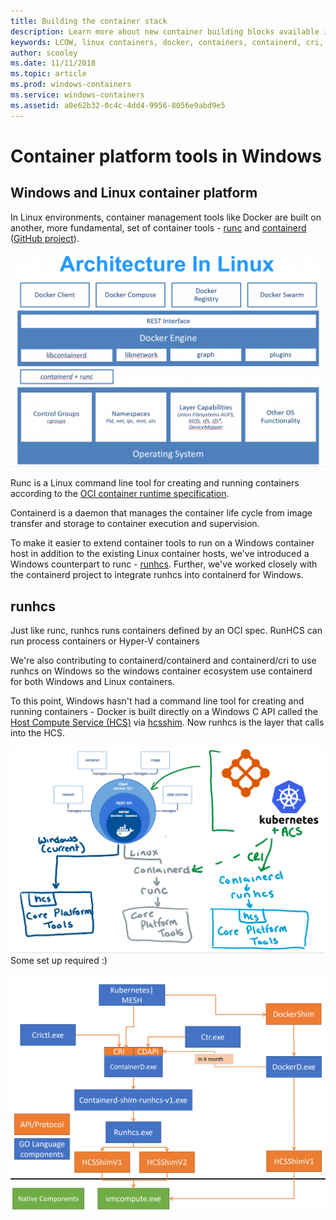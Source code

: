 ```yaml
---
title: Building the container stack
description: Learn more about new container building blocks available in Windows.
keywords: LCOW, linux containers, docker, containers, containerd, cri, runhcs, runc
author: scooley
ms.date: 11/11/2018
ms.topic: article
ms.prod: windows-containers
ms.service: windows-containers
ms.assetid: a0e62b32-0c4c-4dd4-9956-8056e9abd9e5
---
```


# Container platform tools in Windows

## Windows and Linux container platform

In Linux environments, container management tools like Docker are built on another, more fundamental, set of container tools - [runc](https://github.com/opencontainers/runc) and [containerd](https://containerd.io/) ([GitHub project](https://github.com/containerd/containerd)).

![Docker architecture on Linux](media/docker-on-linux.png)

Runc is a Linux command line tool for creating and running containers according to the [OCI container runtime specification](https://github.com/opencontainers/runtime-spec).

Containerd is a daemon that manages the container life cycle from image transfer and storage to container execution and supervision.

To make it easier to extend container tools to run on a Windows container host in addition to the existing Linux container hosts, we've introduced a Windows counterpart to runc - [runhcs](https://github.com/Microsoft/hcsshim/tree/master/cmd/runhcs).  Further, we've worked closely with the containerd project to integrate runhcs into containerd for Windows.

## runhcs

Just like runc, runhcs runs containers defined by an OCI spec.  RunHCS can run process containers or Hyper-V containers

We're also contributing to containerd/containerd and containerd/cri to use runhcs on Windows so the windows container ecosystem use containerd for both Windows and Linux containers.

To this point, Windows hasn't had a command line tool for creating and running containers - Docker is built directly on a Windows C API called the [Host Compute Service (HCS)](https://blogs.technet.microsoft.com/virtualization/2017/01/27/introducing-the-host-compute-service-hcs/) via [hcsshim](https://github.com/Microsoft/hcsshim).  Now runhcs is the layer that calls into the HCS.

![Containerd based container environments](media/containerd-platform.png)
Some set up required :)

![LCOW Process map](media/containerd-process-map.png)